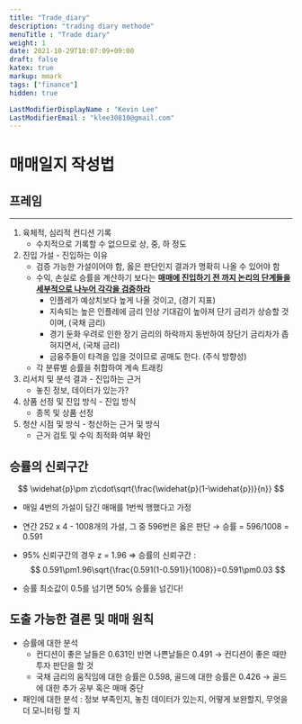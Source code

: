 ```yaml
---
title: "Trade_diary"
description: "trading diary methode"
menuTitle : "Trade diary"
weight: 1
date: 2021-10-29T10:07:09+09:00
draft: false
katex: true
markup: mmark
tags: ["finance"]
hidden: true

LastModifierDisplayName : "Kevin Lee"
LastModifierEmail : "klee30810@gmail.com"
---
```


# 매매일지 작성법



## 프레임

---

1. 육체적, 심리적 컨디션 기록
   - 수치적으로 기록할 수 없으므로 상, 중, 하 정도
2. 진입 가설 - 진입하는 이유
   - 검증 가능한 가설이어야 함, 옳은 판단인지 결과가 명확히 나올 수 있어야 함
   - 수익, 손실로 승률을 계산하기 보다는 <u>**매매에 진입하기 전 까지 논리의 단계들을 세부적으로 나누어 각각을 검증하라**</u>
     - 인플레가 예상치보다 높게 나올 것이고, (경기 지표)
     - 지속되는 높은 인플레에 금리 인상 기대감이 높아져 단기 금리가 상승할 것이며, (국채 금리)
     - 경기 둔화 우려로 인한 장기 금리의 하락까지 동반하여 장단기 금리차가 좁혀지면서, (국채 금리)
     - 금융주들이 타격을 입을 것이므로 공매도 한다. (주식 방향성)
   - 각 분류별 승률을 취합하여 계속 트래킹
3. 리서치 및 분석 결과 - 진입하는 근거
   - 놓친 정보, 데이터가 있는가?
4. 상품 선정 및 진입 방식 - 진입 방식
   - 종목 및 상품 선정
5. 청산 시점 및 방식 - 청산하는 근거 및 방식
   - 근거 검토 및 수익 최적화 여부 확인



## 승률의 신뢰구간

$$ \widehat{p}\pm z\cdot\sqrt{\frac{\widehat{p}(1-\widehat{p})}{n}} $$

- 매일 4번의 가설이 담긴 매매를 1번씩 행했다고 가정

- 연간 252 x 4 - 1008개의 가설, 그 중 596번은 옳은 판단 → 승률 = 596/1008 = 0.591

- 95% 신뢰구간의 경우 z = 1.96 ⇒ 승률의 신뢰구간 : $$ 0.591\pm1.96\sqrt{\frac{0.591(1-0.591)}{1008}}=0.591\pm0.03 $$ 

- 승률 최소값이 0.5를 넘기면 50% 승률을 넘긴다!

  

## 도출 가능한 결론 및 매매 원칙

- 승률에 대한 분석
  - 컨디션이 좋은 날들은 0.631인 반면 나쁜날들은 0.491 → 컨디션이 좋은 때만 투자 판단을 할 것
  - 국채 금리의 움직임에 대한 승률은 0.598, 골드에 대한 승률은 0.426 → 골드에 대한 추가 공부 혹은 매매 중단
- 패인에 대한 분석 : 정보 부족인지, 놓친 데이터가 있는지, 어떻게 보완할지, 무엇을 더 모니터링 할 지













